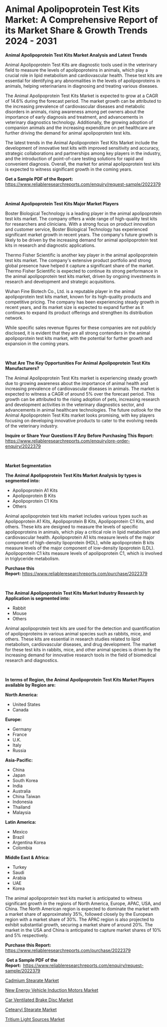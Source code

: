 <p><h1>Animal Apolipoprotein Test Kits Market: A Comprehensive Report of its Market Share & Growth Trends 2024 - 2031</h1></p><p><strong>Animal Apolipoprotein Test Kits Market Analysis and Latest Trends</strong></p>
<p><p>Animal Apolipoprotein Test Kits are diagnostic tools used in the veterinary field to measure the levels of apolipoproteins in animals, which play a crucial role in lipid metabolism and cardiovascular health. These test kits are essential for identifying any abnormalities in the levels of apolipoproteins in animals, helping veterinarians in diagnosing and treating various diseases.</p><p>The Animal Apolipoprotein Test Kits Market is expected to grow at a CAGR of 14.6% during the forecast period. The market growth can be attributed to the increasing prevalence of cardiovascular diseases and metabolic disorders in animals, rising awareness among pet owners about the importance of early diagnosis and treatment, and advancements in veterinary diagnostics technology. Additionally, the growing adoption of companion animals and the increasing expenditure on pet healthcare are further driving the demand for animal apolipoprotein test kits.</p><p>The latest trends in the Animal Apolipoprotein Test Kits Market include the development of innovative test kits with improved sensitivity and accuracy, strategic collaborations and partnerships among key players in the industry, and the introduction of point-of-care testing solutions for rapid and convenient diagnosis. Overall, the market for animal apolipoprotein test kits is expected to witness significant growth in the coming years.</p></p>
<p><strong>Get a Sample PDF of the Report:&nbsp;</strong> <a href="https://www.reliableresearchreports.com/enquiry/request-sample/2022379">https://www.reliableresearchreports.com/enquiry/request-sample/2022379</a></p>
<p>&nbsp;</p>
<p><strong>Animal Apolipoprotein Test Kits Major Market Players</strong></p>
<p><p>Boster Biological Technology is a leading player in the animal apolipoprotein test kits market. The company offers a wide range of high-quality test kits for researchers and clinicians. With a strong focus on product innovation and customer service, Boster Biological Technology has experienced significant market growth in recent years. The company's future growth is likely to be driven by the increasing demand for animal apolipoprotein test kits in research and diagnostic applications.</p><p>Thermo Fisher Scientific is another key player in the animal apolipoprotein test kits market. The company's extensive product portfolio and strong global presence have helped it capture a significant share of the market. Thermo Fisher Scientific is expected to continue its strong performance in the animal apolipoprotein test kits market, driven by ongoing investments in research and development and strategic acquisitions.</p><p>Wuhan Fine Biotech Co., Ltd. is a reputable player in the animal apolipoprotein test kits market, known for its high-quality products and competitive pricing. The company has been experiencing steady growth in recent years, and its market size is expected to expand further as it continues to expand its product offerings and strengthen its distribution network.</p><p>While specific sales revenue figures for these companies are not publicly disclosed, it is evident that they are all strong contenders in the animal apolipoprotein test kits market, with the potential for further growth and expansion in the coming years.</p></p>
<p>&nbsp;</p>
<p><strong>What Are The Key Opportunities For Animal Apolipoprotein Test Kits Manufacturers?</strong></p>
<p><p>The Animal Apolipoprotein Test Kits market is experiencing steady growth due to growing awareness about the importance of animal health and increasing prevalence of cardiovascular diseases in animals. The market is expected to witness a CAGR of around 5% over the forecast period. This growth can be attributed to the rising adoption of pets, increasing research and development activities in the veterinary diagnostics sector, and advancements in animal healthcare technologies. The future outlook for the Animal Apolipoprotein Test Kits market looks promising, with key players focusing on developing innovative products to cater to the evolving needs of the veterinary industry.</p></p>
<p><strong>Inquire or Share Your Questions If Any Before Purchasing This Report:</strong> <a href="https://www.reliableresearchreports.com/enquiry/pre-order-enquiry/2022379">https://www.reliableresearchreports.com/enquiry/pre-order-enquiry/2022379</a></p>
<p>&nbsp;</p>
<p><strong>Market Segmentation</strong></p>
<p><strong>The Animal Apolipoprotein Test Kits Market Analysis by types is segmented into:</strong></p>
<p><ul><li>Apolipoprotein A1 Kits</li><li>Apolipoprotein B Kits</li><li>Apolipoprotein C1 Kits</li><li>Others</li></ul></p>
<p><p>Animal apolipoprotein test kits market includes various types such as Apolipoprotein A1 Kits, Apolipoprotein B Kits, Apolipoprotein C1 Kits, and others. These kits are designed to measure the levels of specific apolipoproteins in animals, which play a critical role in lipid metabolism and cardiovascular health. Apolipoprotein A1 kits measure levels of the major component of high-density lipoprotein (HDL), while apolipoprotein B kits measure levels of the major component of low-density lipoprotein (LDL). Apolipoprotein C1 kits measure levels of apolipoprotein C1, which is involved in triglyceride metabolism.</p></p>
<p><strong>Purchase this Report:&nbsp;</strong><a href="https://www.reliableresearchreports.com/purchase/2022379">https://www.reliableresearchreports.com/purchase/2022379</a></p>
<p>&nbsp;</p>
<p><strong>The Animal Apolipoprotein Test Kits Market Industry Research by Application is segmented into:</strong></p>
<p><ul><li>Rabbit</li><li>Mouse</li><li>Others</li></ul></p>
<p><p>Animal apolipoprotein test kits are used for the detection and quantification of apolipoproteins in various animal species such as rabbits, mice, and others. These kits are essential in research studies related to lipid metabolism, cardiovascular diseases, and drug development. The market for these test kits in rabbits, mice, and other animal species is driven by the increasing demand for innovative research tools in the field of biomedical research and diagnostics.</p></p>
<p>&nbsp;</p>
<p><strong>In terms of Region, the Animal Apolipoprotein Test Kits Market Players available by Region are:</strong></p>
<p>
    <p> <strong> North America: </strong>
        <ul>
            <li>United States</li>
            <li>Canada</li>
        </ul>
        </p> 
    <p> <strong> Europe: </strong>
        <ul>
            <li>Germany</li>
            <li>France</li>
            <li>U.K.</li>
            <li>Italy</li>
            <li>Russia</li>
        </ul>
        </p> 
    <p> <strong> Asia-Pacific: </strong>
        <ul>
            <li>China</li>
            <li>Japan</li>
            <li>South Korea</li>
            <li>India</li>
            <li>Australia</li>
            <li>China Taiwan</li>
            <li>Indonesia</li>
            <li>Thailand</li>
            <li>Malaysia</li>
        </ul>
        </p> 
    <p> <strong> Latin America: </strong>
        <ul>
            <li>Mexico</li>
            <li>Brazil</li>
            <li>Argentina Korea</li>
            <li>Colombia</li>
        </ul>
        </p> 
    <p> <strong> Middle East & Africa: </strong>
        <ul>
            <li>Turkey</li>
            <li>Saudi</li>
            <li>Arabia</li>
            <li>UAE</li>
            <li>Korea</li>
        </ul>
    </p>
    </p>
<p><p>The animal apolipoprotein test kits market is anticipated to witness significant growth in the regions of North America, Europe, APAC, USA, and China. The North American region is expected to dominate the market with a market share of approximately 35%, followed closely by the European region with a market share of 30%. The APAC region is also projected to exhibit substantial growth, securing a market share of around 20%. The market in the USA and China is anticipated to capture market shares of 10% and 5% respectively.</p></p>
<p><strong>Purchase this Report: </strong><a href="https://www.reliableresearchreports.com/purchase/2022379">https://www.reliableresearchreports.com/purchase/2022379</a></p>
<p>&nbsp;<strong>Get a Sample PDF of the Report:&nbsp;&nbsp;</strong><a href="https://www.reliableresearchreports.com/enquiry/request-sample/2022379">https://www.reliableresearchreports.com/enquiry/request-sample/2022379</a></p>
<p><strong></strong></p>
<p><p><a href="https://invited-way-688.notion.site/Cadmium-Stearate-Market-Size-Growing-and-Forecasted-for-period-from-2024-2031-and-provides-complet-c401ca1ed0f5445bb2a2a3fa25ab424c">Cadmium Stearate Market</a></p><p><a href="https://view.publitas.com/reportprime-1/new-energy-vehicle-induction-motors-market-insights-market-players-and-forecast-till-2031/">New Energy Vehicle Induction Motors Market</a></p><p><a href="https://view.publitas.com/reportprime-1/car-ventilated-brake-disc-market-size-growing-and-forecasted-for-period-from-2024-2031-and-provides-complete-market-analysis-of-this-market/">Car Ventilated Brake Disc Market</a></p><p><a href="https://butternut-bug-553.notion.site/Cetearyl-Stearate-Market-Size-Focuses-on-Market-Dynamics-In-Depth-Analysis-and-Future-Projections-o-c546e5e2fb8440b1816e361a708489cb">Cetearyl Stearate Market</a></p><p><a href="https://mire-aunt-385.notion.site/Tritium-Light-Sources-Market-Research-Report-Forecasted-for-Period-from-2024-2031-by-Market-Type--afaf0a274cd244dfba059ba79d61f1ba">Tritium Light Sources Market</a></p></p>